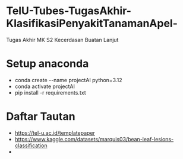 # TelU-Tubes-TugasAkhir-KlasifikasiPenyakitTanamanApel-
Tugas Akhir MK S2 Kecerdasan Buatan Lanjut

# Setup anaconda
- conda create --name projectAI python=3.12
- conda activate projectAI
- pip install -r requirements.txt

# Daftar Tautan
- https://tel-u.ac.id/templatepaper
- https://www.kaggle.com/datasets/marquis03/bean-leaf-lesions-classification 
- 